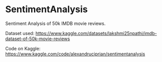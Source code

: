 # SentimentAnalysis
Sentiment Analysis of 50k IMDB movie reviews. 

Dataset used:
https://www.kaggle.com/datasets/lakshmi25npathi/imdb-dataset-of-50k-movie-reviews

Code on Kaggle:
https://www.kaggle.com/code/alexandruciprian/sentimentanalysis
